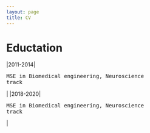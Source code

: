 ```yaml
---
layout: page
title: CV
---
```


# Eductation
|2011-2014|<pre>MSE in Biomedical engineering, Neuroscience track</pre>|
|2018-2020|<pre>MSE in Biomedical engineering, Neuroscience track</pre>|
